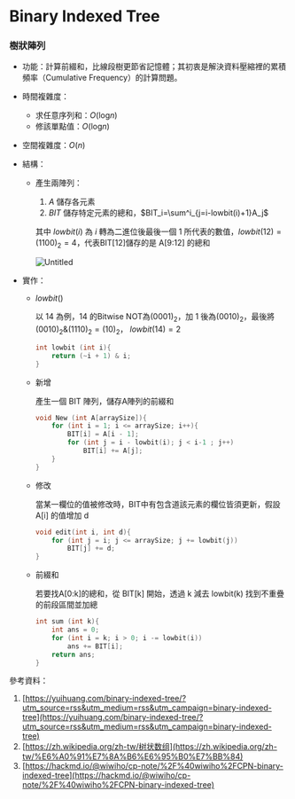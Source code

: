 # Binary Indexed Tree

### **樹狀陣列**

- 功能：計算前綴和，比線段樹更節省記憶體；其初衷是解決資料壓縮裡的累積頻率（Cumulative Frequency）的計算問題。
- 時間複雜度：
    - 求任意序列和：*O*(log*n*)
    - 修該單點值：*O*(log*n*)
- 空間複雜度：*O*(*n*)
- 結構：
    - 產生兩陣列：
        1. $A$ 儲存各元素
        2. $BIT$ 儲存特定元素的總和，$BIT_i=\sum^i_{j=i-lowbit(i)+1}A_j$
        
        其中 $lowbit(i)$ 為 $i$ 轉為二進位後最後一個 $1$ 所代表的數值，$lowbit(12)=(1100)_{2}=4$，代表BIT[12]儲存的是 A[9:12] 的總和
        
        ![Untitled](img/Binary%20Indexed%20Tree%20b0ff5bda130f4672892ce26c3f8f235b.jpeg)
        
- 實作：
    - $lowbit()$
        
        以 $14$ 為例，$14$ 的Bitwise NOT為$(0001)_2$，加 $1$ 後為$(0010)_2$，最後將 $(0010)_2 \text{\&} (1110)_2=(10)_2$，  $lowbit(14)=2$  
        
        ```cpp
        int lowbit (int i){
        	return (~i + 1) & i;	
        }
        ```
        
    - 新增
        
        產生一個 BIT 陣列，儲存A陣列的前綴和
        
        ```cpp
        void New (int A[arraySize]){
        	for (int i = 1; i <= arraySize; i++){
                BIT[i] = A[i - 1];
                for (int j = i - lowbit(i); j < i-1 ; j++)
                    BIT[i] += A[j];
            }
        }
        ```
        
    - 修改
        
        當某一欄位的值被修改時，BIT中有包含道該元素的欄位皆須更新，假設A[i] 的值增加 d 
        
        ```cpp
        void edit(int i, int d){
            for (int j = i; j <= arraySize; j += lowbit(j))
                BIT[j] += d;
        }
        ```
        
    - 前綴和
        
        若要找A[0:k]的總和，從 BIT[k] 開始，透過 k 減去 lowbit(k) 找到不重疊的前段區間並加總
        
        ```cpp
        int sum (int k){
            int ans = 0;
            for (int i = k; i > 0; i -= lowbit(i))
                ans += BIT[i];
            return ans;
        }
        ```
        

參考資料：

1. [https://yuihuang.com/binary-indexed-tree/?utm_source=rss&utm_medium=rss&utm_campaign=binary-indexed-tree](https://yuihuang.com/binary-indexed-tree/?utm_source=rss&utm_medium=rss&utm_campaign=binary-indexed-tree)
2. [https://zh.wikipedia.org/zh-tw/树状数组](https://zh.wikipedia.org/zh-tw/%E6%A0%91%E7%8A%B6%E6%95%B0%E7%BB%84)
3. [https://hackmd.io/@wiwiho/cp-note/%2F%40wiwiho%2FCPN-binary-indexed-tree](https://hackmd.io/@wiwiho/cp-note/%2F%40wiwiho%2FCPN-binary-indexed-tree)